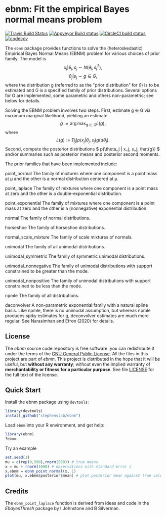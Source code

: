 # ebnm: Fit the empirical Bayes normal means problem

[![Travis Build Status](https://travis-ci.com/stephenslab/ebnm.svg?branch=master)](https://travis-ci.com/github/stephenslab/ebnm)
[![Appveyor Build status](https://ci.appveyor.com/api/projects/status/l4u64gdn4noqlb1i?svg=true)](https://ci.appveyor.com/project/pcarbo/ebnm)
[![CircleCI build status](https://circleci.com/gh/stephenslab/ebnm.svg?style=svg)](https://circleci.com/gh/stephenslab/ebnm)
[![codecov](https://codecov.io/gh/stephenslab/ebnm/branch/master/graph/badge.svg)](https://codecov.io/gh/stephenslab/ebnm)

The `ebnm` package provides functions to solve the (heteroskedastic)
Empirical Bayes Normal Means (EBNM) problem for various choices of prior family.
The model is $$ x_j | \theta_j, s_j \sim N(\theta_j, s_j^2), $$
$$ \theta_j | s_j \sim g \in G, $$ where the distribution g (referred to as the 
"prior distribution" for $\theta$) is to be estimated and G is a specified family 
of prior distributions. Several options
for G are implemented, some parametric and others non-parametric; see below for details.

Solving the EBNM problem involves
two steps. First, estimate g $\in$  G via maximum marginal likelihood,
yielding an estimate $$ \hat{g}:= \arg\max_{g \in G} L(g), $$ 
where $$ L(g):= \prod_j \int p(x_j | \theta_j, s_j)  g(d\theta_j). $$
Second, compute the posterior distributions 
$ p(\theta_j | x_j, s_j, \hat{g}) $ and/or summaries
such as posterior means and posterior second moments.

The prior families that have been implemented include:

point_normal
The family of mixtures where one component is a point mass at μ and the other is a normal distribution centered at μ.

point_laplace
The family of mixtures where one component is a point mass at zero and the other is a double-exponential distribution.

point_exponential
The family of mixtures where one component is a point mass at zero and the other is a (nonnegative) exponential distribution.

normal
The family of normal distributions.

horseshoe
The family of horseshoe distributions.

normal_scale_mixture
The family of scale mixtures of normals.

unimodal
The family of all unimodal distributions.

unimodal_symmetric
The family of symmetric unimodal distributions.

unimodal_nonnegative
The family of unimodal distributions with support constrained to be greater than the mode.

unimodal_nonpositive
The family of unimodal distributions with support constrained to be less than the mode.

npmle
The family of all distributions.

deconvolver
A non-parametric exponential family with a natural spline basis. Like npmle, there is no unimodal assumption, but whereas npmle produces spiky estimates for g, deconvolver estimates are much more regular. See Narasimhan and Efron (2020) for details.

## License

The *ebnm* source code repository is free software: you can
redistribute it under the terms of the
[GNU General Public License](http://www.gnu.org/licenses/gpl.html). All
the files in this project are part of *ebnm*. This project is
distributed in the hope that it will be useful, but **without any
warranty**; without even the implied warranty of **merchantability or
fitness for a particular purpose**. See file [LICENSE](LICENSE) for
the full text of the license.

## Quick Start

Install the ebnm package using `devtools`:

```R
library(devtools)
install_github("stephenslab/ebnm")
```

Load `ebnm` into your R environment, and get help:

```R
library(ebnm)
?ebnm
```

Try an example
```R
set.seed(1)
mu = c(rep(0,500),rnorm(500)) # true means
x = mu + rnorm(1000) # observations with standard error 1
x.ebnm = ebnm_point_normal(x, 1)
plot(mu, x.ebnm$posterior$mean) # plot posterior mean against true values
```

## Credits 

The `ebnm_point_laplace` function is derived from ideas and code in the *EbayesThresh* package
by I Johnstone and B Silverman.

